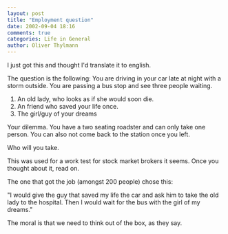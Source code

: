 ```yaml
---
layout: post
title: "Employment question"
date: 2002-09-04 18:16
comments: true
categories: Life in General
author: Oliver Thylmann
---
```



I just got this and thought I'd translate it to english.

The question is the following:
You are driving in your car late at night with a storm outside. You are passing a bus stop and see three people waiting.
1. An old lady, who looks as if she would soon die.
2. An friend who saved your life once.
3. The girl/guy of your dreams

Your dilemma. You have a two seating roadster and can only take one person. You can also not come back to the station once you left.

Who will you take. 

This was used for a work test for stock market brokers it seems. Once you thought about it, read on.



The one that got the job (amongst 200 people) chose this:

&quot;I would give the guy that saved my life the car and ask him to take the old lady to the hospital. Then I would wait for the bus with the girl of my dreams.&quot;

The moral is that we need to think out of the box, as they say.



